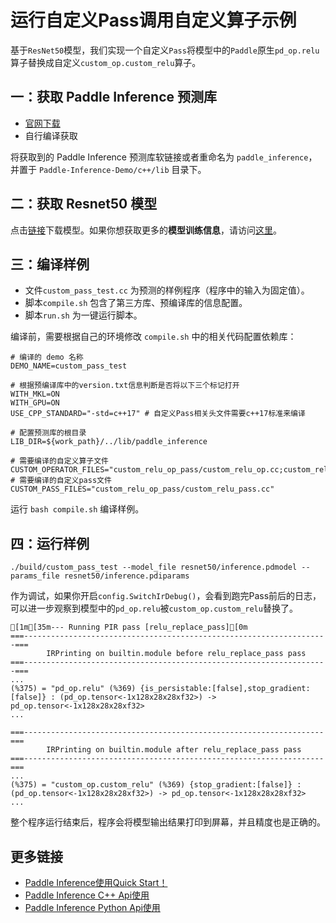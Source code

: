 # 运行自定义Pass调用自定义算子示例

基于`ResNet50`模型，我们实现一个自定义`Pass`将模型中的`Paddle`原生`pd_op.relu`算子替换成自定义`custom_op.custom_relu`算子。

## 一：获取 Paddle Inference 预测库

- [官网下载](https://www.paddlepaddle.org.cn/documentation/docs/zh/advanced_guide/inference_deployment/inference/build_and_install_lib_cn.html)
- 自行编译获取

将获取到的 Paddle Inference 预测库软链接或者重命名为 `paddle_inference`，并置于 `Paddle-Inference-Demo/c++/lib` 目录下。

## 二：获取 Resnet50 模型

点击[链接](https://paddle-inference-dist.bj.bcebos.com/Paddle-Inference-Demo/resnet50.tgz)下载模型。如果你想获取更多的**模型训练信息**，请访问[这里](https://github.com/PaddlePaddle/PaddleClas)。

## 三：编译样例

- 文件`custom_pass_test.cc` 为预测的样例程序（程序中的输入为固定值）。
- 脚本`compile.sh` 包含了第三方库、预编译库的信息配置。
- 脚本`run.sh` 为一键运行脚本。

编译前，需要根据自己的环境修改 `compile.sh` 中的相关代码配置依赖库：
```shell
# 编译的 demo 名称
DEMO_NAME=custom_pass_test

# 根据预编译库中的version.txt信息判断是否将以下三个标记打开
WITH_MKL=ON
WITH_GPU=ON
USE_CPP_STANDARD="-std=c++17" # 自定义Pass相关头文件需要c++17标准来编译

# 配置预测库的根目录
LIB_DIR=${work_path}/../lib/paddle_inference

# 需要编译的自定义算子文件
CUSTOM_OPERATOR_FILES="custom_relu_op_pass/custom_relu_op.cc;custom_relu_op_pass/custom_relu_op.cu;"
# 需要编译的自定义pass文件
CUSTOM_PASS_FILES="custom_relu_op_pass/custom_relu_pass.cc"
```

运行 `bash compile.sh` 编译样例。

## 四：运行样例
```shell
./build/custom_pass_test --model_file resnet50/inference.pdmodel --params_file resnet50/inference.pdiparams
```

作为调试，如果你开启`config.SwitchIrDebug()`，会看到跑完Pass前后的日志，可以进一步观察到模型中的`pd_op.relu`被`custom_op.custom_relu`替换了。
```
[1m[35m--- Running PIR pass [relu_replace_pass][0m
===--------------------------------------------------------------------===
        IRPrinting on builtin.module before relu_replace_pass pass
===--------------------------------------------------------------------===
...
(%375) = "pd_op.relu" (%369) {is_persistable:[false],stop_gradient:[false]} : (pd_op.tensor<-1x128x28x28xf32>) -> pd_op.tensor<-1x128x28x28xf32>
...

===-------------------------------------------------------------------===
        IRPrinting on builtin.module after relu_replace_pass pass
===-------------------------------------------------------------------===
...
(%375) = "custom_op.custom_relu" (%369) {stop_gradient:[false]} : (pd_op.tensor<-1x128x28x28xf32>) -> pd_op.tensor<-1x128x28x28xf32>
...
```
整个程序运行结束后，程序会将模型输出结果打印到屏幕，并且精度也是正确的。

## 更多链接
- [Paddle Inference使用Quick Start！](https://www.paddlepaddle.org.cn/inference/master/guides/quick_start/index_quick_start.html)
- [Paddle Inference C++ Api使用](https://www.paddlepaddle.org.cn/inference/master/api_reference/cxx_api_doc/cxx_api_index.html)
- [Paddle Inference Python Api使用](https://www.paddlepaddle.org.cn/inference/master/api_reference/python_api_doc/python_api_index.html)
